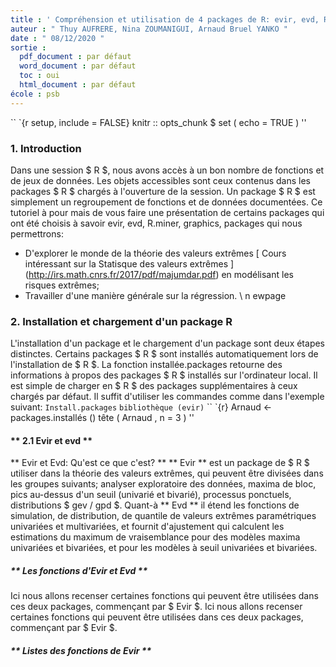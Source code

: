 ```yaml
---
title : ' Compréhension et utilisation de 4 packages de R: evir, evd, R.miner, '
auteur : " Thuy AUFRERE, Nina ZOUMANIGUI, Arnaud Bruel YANKO "
date : " 08/12/2020 "
sortie :
  pdf_document : par défaut
  word_document : par défaut
  toc : oui
  html_document : par défaut
école : psb
---
```

`` `{r setup, include = FALSE}
knitr :: opts_chunk $ set ( echo  =  TRUE )
''
###  1. Introduction
Dans une session $ R $, nous avons accès à un bon nombre de fonctions et de jeux de données. Les objets
accessibles sont ceux contenus dans les packages $ R $ chargés à l'ouverture de la session.
Un package $ R $ est simplement un regroupement de fonctions et de données documentées.
Ce tutoriel à pour mais de vous faire une présentation de certains packages qui ont été choisis à savoir evir, evd, R.miner, graphics, packages qui nous permettrons:
- D'explorer le monde de la théorie des valeurs extrêmes [ Cours intéressant sur la Statisque des valeurs extrêmes ] (http://irs.math.cnrs.fr/2017/pdf/majumdar.pdf) en modélisant les risques extrêmes;
- Travailler d'une manière générale sur la régression.
\ n ewpage
###  2. Installation et chargement d'un package R
L'installation d'un package et le chargement d'un package sont deux étapes distinctes.
Certains packages $ R $ sont installés automatiquement lors de l'installation de $ R $.
La fonction installée.packages retourne des informations à propos des packages $ R $ installés sur l'ordinateur
local. 
Il est simple de charger en $ R $ des packages supplémentaires à ceux chargés par défaut. Il suffit d'utiliser les commandes comme dans l'exemple suivant:
`Install.packages`
`bibliothèque (evir)`
`` `{r}
Arnaud <- packages.installés ()
tête ( Arnaud , n = 3 )
''
#### ** 2.1 Evir et evd ** 
** Evir et Evd: Qu'est ce que c'est? **
** Evir ** est un package de $ R $ utiliser dans la théorie des valeurs extrêmes, qui peuvent être divisées dans les groupes suivants; analyser exploratoire des données, maxima de bloc, pics au-dessus d'un seuil (univarié et bivarié), processus ponctuels, distributions $ gev / gpd $.
Quant-à
** Evd ** il étend les fonctions de simulation, de distribution, de quantile de valeurs extrêmes paramétriques univariées et multivariées, et fournit d'ajustement qui calculent les estimations du maximum de vraisemblance pour des modèles maxima univariées et bivariées, et pour les modèles à seuil univariées et bivariées.

##### ** Les fonctions d'Evir et Evd ** 

Ici nous allons recenser certaines fonctions qui peuvent être utilisées dans ces deux packages, commençant par $ Evir $.
Ici nous allons recenser certaines fonctions qui peuvent être utilisées dans ces deux packages, commençant par $ Evir $.

##### ** Listes des fonctions de Evir ** 
